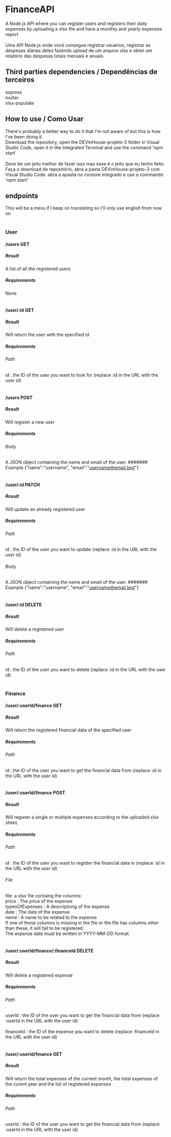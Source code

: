 # FinanceAPI
A Node.js API where you can register users and registers their daily expenses by uploading a xlsx file and have a monthly and yearly expenses report <br /> <br />
Uma API Node.js onde você consegue registrar usuários, registrar as despesas diárias deles fazendo upload de um arquivo xlsx e obter um relatório das despesas totais mensais e anuais. <br />

## Third parties dependencies / Dependências de terceiros
express <br />
multer <br />
xlsx-populate <br />

## How to use / Como Usar
There's probably a better way to do it that I'm not aware of but this is how I've been doing it. <br />
Download the repository, open the DEVinHouse-projeto-3 folder in Visual Studio Code, open it in the Integrated Terminal and use the command 'npm start' <br /><br />
Deve ter um jeito melhor de fazer isso mas esse é o jeito que eu tenho feito. <br />
Faça o download do repositório, abra a pasta DEVinHouse-projeto-3 com Visual Studio Code. abra a apasta no console integrado e use o commando 'npm start' <br />

## endpoints
This will be a mess if I keep on translating so I'll only use english from now on <br /><br />

### User

#### /users GET
##### Result
A list of all the registered users
##### Requirements 
None
<br /><br />

#### /user/:id GET
##### Result
Will return the user with the specified id
##### Requirements
###### Path
id : the ID of the user you want to look for (replace :id in the URL with the user id)
<br /><br />


#### /users POST
##### Result
Will register a new user
##### Requirements
###### Body
A JSON object containing the name and email of the user.
####### Example
{"name":"username", "email":"username@email.test"}
<br /><br />

#### /user/:id PATCH
##### Result
Will update an already registered user
##### Requirements
###### Path
id : the ID of the user you want to update (replace :id in the URL with the user id)
###### Body
A JSON object containing the name and email of the user.
####### Example
{"name":"username", "email":"username@email.test"}
<br /><br />

#### /user/:id DELETE
##### Result
Will delete a registered user
##### Requirements
###### Path
id : the ID of the user you want to delete (replace :id in the URL with the user id)
<br /><br />

### Finance

#### /user/:userId/finance GET
##### Result
Will return the registered financial data of the specified user
##### Requirements
###### Path
id : the ID of the user you want to get the financial data from (replace :id in the URL with the user id)
<br /><br />

#### /user/:userId/finance POST
##### Result
Will register a single or multiple expenses according to the uploaded xlsx sheet.
##### Requirements
###### Path
id : the ID of the user you want to register the financial data in (replace :id in the URL with the user id)
###### File
file: a xlsx file containg the columns:<br />
price : The price of the expense <br />
typesOfExpenses : A descriptiong of the expense <br />
date : The date of the expense <br />
name : A name to be related to the expense <br />
If one of these columns is missing in the file or the file has columns other than these, it will fail to be registered. <br />
The expense date must be written in YYYY-MM-DD format.
<br /><br />

#### /user/:userId/finance/:financeId DELETE
##### Result
Will delete a registered expense
##### Requirements
###### Path
userId : the ID of the user you want to get the financial data from (replace :userId in the URL with the user id)
<br /><br />
financeId : the ID of the expense you want to delete (replace :financeId in the URL with the user id)
<br /><br />

#### /user/:userId/finance GET
##### Result
Will return the total expenses of the current month, the total expenses of the curent year and the list of registered expenses
##### Requirements
###### Path
userId : the ID of the user you want to get the financial data from (replace :userId in the URL with the user id)
<br /><br />




